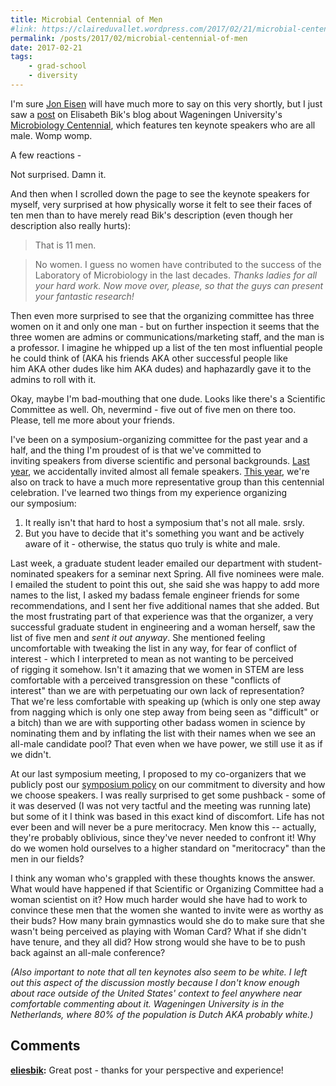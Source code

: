```yaml
---
title: Microbial Centennial of Men
#link: https://claireduvallet.wordpress.com/2017/02/21/microbial-centennial-of-men/
permalink: /posts/2017/02/microbial-centennial-of-men
date: 2017-02-21
tags:
    - grad-school
    - diversity
---
```



I'm sure [Jon Eisen](https://phylogenomics.blogspot.com/2016/10/the-white-mens-microbiome-congress.html) will have much more to say on this very shortly, but I just saw a [post](https://microbiomedigest.com/2017/02/20/wageningen-microbiology-centennial-a-very-male-celebration/) on Elisabeth Bik's blog about Wageningen University's [Microbiology Centennial](http://www.wur.nl/nl/activiteit/Microbiology-Centennial.htm), which features ten keynote speakers who are all male. Womp womp.

A few reactions -

Not surprised. Damn it.  

And then when I scrolled down the page to see the keynote speakers for myself, very surprised at how physically worse it felt to see their faces of ten men than to have merely read Bik's description (even though her description also really hurts):

> That is 11 men.

> No women. I guess no women have contributed to the success of the Laboratory of Microbiology in the last decades. _Thanks ladies for all your hard work. Now move over, please, so that the guys can present your fantastic research!_

Then even more surprised to see that the organizing committee has three women on it and only one man - but on further inspection it seems that the three women are admins or communications/marketing staff, and the man is a professor. I imagine he whipped up a list of the ten most influential people he could think of (AKA his friends AKA other successful people like him AKA other dudes like him AKA dudes) and haphazardly gave it to the admins to roll with it.

Okay, maybe I'm bad-mouthing that one dude. Looks like there's a Scientific Committee as well. Oh, nevermind - five out of five men on there too. Please, tell me more about your friends.

I've been on a symposium-organizing committee for the past year and a half, and the thing I'm proudest of is that we've committed to inviting speakers from diverse scientific and personal backgrounds. [Last year](https://microbiome2016.wordpress.com/), we accidentally invited almost all female speakers. [This year](https://microbiome2017.wordpress.com/), we're also on track to have a much more representative group than this centennial celebration. I've learned two things from my experience organizing our symposium:

  1. It really isn't that hard to host a symposium that's not all male. srsly.
  2. But you have to decide that it's something you want and be actively aware of it - otherwise, the status quo truly is white and male.

Last week, a graduate student leader emailed our department with student-nominated speakers for a seminar next Spring. All five nominees were male. I emailed the student to point this out, she said she was happy to add more names to the list, I asked my badass female engineer friends for some recommendations, and I sent her five additional names that she added. But the most frustrating part of that experience was that the organizer, a very successful graduate student in engineering and a woman herself, saw the list of five men and _sent it out anyway_. She mentioned feeling uncomfortable with tweaking the list in any way, for fear of conflict of interest - which I interpreted to mean as not wanting to be perceived of rigging it somehow. Isn't it amazing that we women in STEM are less comfortable with a perceived transgression on these "conflicts of interest" than we are with perpetuating our own lack of representation? That we're less comfortable with speaking up (which is only one step away from nagging which is only one step away from being seen as "difficult" or a bitch) than we are with supporting other badass women in science by nominating them and by inflating the list with their names when we see an all-male candidate pool? That even when we have power, we still use it as if we didn't.

At our last symposium meeting, I proposed to my co-organizers that we publicly post our [symposium policy](https://microbiome2017.wordpress.com/symposium-policy/) on our commitment to diversity and how we choose speakers. I was really surprised to get some pushback - some of it was deserved (I was not very tactful and the meeting was running late) but some of it I think was based in this exact kind of discomfort. Life has not ever been and will never be a pure meritocracy. Men know this -- actually, they're probably oblivious, since they've never needed to confront it! Why do we women hold ourselves to a higher standard on "meritocracy" than the men in our fields?

I think any woman who's grappled with these thoughts knows the answer. What would have happened if that Scientific or Organizing Committee had a woman scientist on it? How much harder would she have had to work to convince these men that the women she wanted to invite were as worthy as their buds? How many brain gymnastics would she do to make sure that she wasn't being perceived as playing with Woman Card? What if she didn't have tenure, and they all did? How strong would she have to be to push back against an all-male conference?

_(Also important to note that all ten keynotes also seem to be white. I left out this aspect of the discussion mostly because I don't know enough about race outside of the United States' context to feel anywhere near comfortable commenting about it. Wageningen University is in the Netherlands, where 80% of the population is Dutch AKA probably white.)_

## Comments

**[eliesbik](#6 "2017-02-21 05:55:25"):** Great post - thanks for your perspective and experience!
